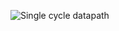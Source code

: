 ![Single cycle datapath](https://github.com/user-attachments/assets/5c9b7640-edad-4708-9ec8-cc0f049dddac)

